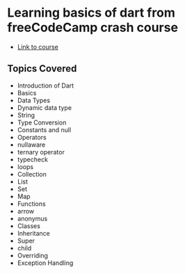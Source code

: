 # Learning basics of dart from freeCodeCamp crash course

- [Link to course](https://www.youtube.com/watch?v=Ej_Pcr4uC2Q)


## Topics Covered 

- Introduction of Dart
- Basics
- Data Types
- Dynamic data type
- String 
- Type Conversion
- Constants and null
- Operators
- nullaware
- ternary operator
- typecheck 
- loops 
- Collection
 - List 
 - Set 
 - Map
- Functions 
 - arrow 
 - anonymus 
- Classes
 - Inheritance
 - Super
 - child
- Overriding
- Exception Handling